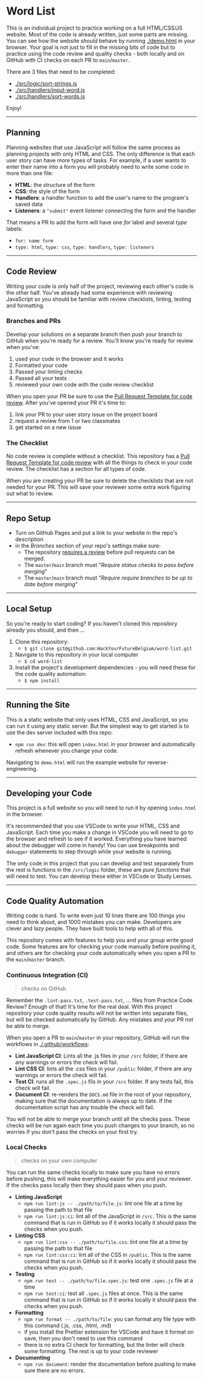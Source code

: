 # Word List

This is an individual project to practice working on a full HTML/CSS/JS website. Most of the code is already written, just some parts are missing. You can see how the website _should_ behave by running [./demo.html](./demo.html) in your browser. Your goal is not just to fill in the missing bits of code but to practice using the code review and quality checks - both locally and on GitHub with CI checks on each PR to `main`/`master`.

There are 3 files that need to be completed:

- [./src/logic/sort-strings.js](./src/logic/sort-strings.js)
- [./src/handlers/input-word.js](./src/handlers/input-word.js)
- [./src/handlers/sort-words.js](./src/handlers/sort-words.js)

Enjoy!

---

## Planning

Planning websites that use JavaScript will follow the same process as planning projects with only HTML and CSS. The only difference is that each user story can have more types of tasks. For example, if a user wants to enter their name into a form you will probably need to write some code in more than one file:

- **HTML**: the structure of the form
- **CSS**: the style of the form
- **Handlers**: a handler function to add the user's name to the program's saved data
- **Listeners**: a `"submit"` event listener connecting the form and the handler

That means a PR to add the form will have one _for_ label and several _type_ labels:

- `for: name form`
- `type: html`, `type: css`, `type: handlers`, `type: listeners`

---

## Code Review

Writing your code is only half of the project, reviewing each other's code is the other half. You've already had some experience with reviewing JavaScript so you should be familiar with review checklists, linting, testing and formatting.

### Branches and PRs

Develop your solutions on a separate branch then push your branch to GitHub when you're ready for a review. You'll know you're ready for review when you've:

1. used your code in the browser and it works
1. Formatted your code
1. Passed your linting checks
1. Passed all your tests
1. reviewed your own code with the code review checklist

When you open your PR be sure to use the [Pull Request Template for code review](./.github/PULL_REQUEST_TEMPLATE/code-review.md). After you've opened your PR it's time to:

1. link your PR to your user story issue on the project board
2. request a review from 1 or two classmates
3. get started on a new issue

### The Checklist

No code review is complete without a checklist. This repository has a [Pull Request Template for code review](./.github/PULL_REQUEST_TEMPLATE/code-review.md) with all the things to check in your code review. The checklist has a section for all types of code.

When you are creating your PR be sure to delete the checklists that are not needed for your PR. This will save your reviewer some extra work figuring out what to review.

---

## Repo Setup

- Turn on GitHub Pages and put a link to your website in the repo's description
- in the _Branches_ section of your repo's settings make sure:
  - The repository [requires a review](https://github.blog/2018-03-23-require-multiple-reviewers/) before pull requests can be merged.
  - The `master`/`main` branch must "_Require status checks to pass before merging_"
  - The `master`/`main` branch must "_Require require branches to be up to date before merging_"

---

## Local Setup

So you're ready to start coding? If you haven't cloned this repository already you should, and then ...

1. Clone this repository:
   - `$ git clone git@github.com:HackYourFutureBelgium/word-list.git`
2. Navigate to this repository in your local computer
   - `$ cd word-list`
3. Install the project's development dependencies - you will need these for the code quality automation:
   - `$ npm install`

---

## Running the Site

This is a static website that only uses HTML, CSS and JavaScript, so you can run it using any static server. But the simplest way to get started is to use the dev server included with this repo:

- `npm run dev`: this will open `index.html` in your browser and automatically refresh whenever you change your code.

Navigating to `demo.html` will run the example website for reverse-engineering.

---

## Developing your Code

This project is a full website so you will need to run it by opening `index.html` in the browser.

It's recommended that you use VSCode to write your HTML, CSS and JavaScript. Each time you make a change in VSCode you will need to go to the browser and refresh to see if it worked. Everything you have learned about the debugger will come in handy! You can use breakpoints and `debugger` statements to step through while your website is running.

The only code in this project that you can develop and test separately from the rest is functions in the `/src/logic` folder, these are _pure functions_ that will need to test. You can develop these either in VSCode or Study Lenses.

---

## Code Quality Automation

Writing code is hard. To write even just 10 lines there are 100 things you need to think about, and 1000 mistakes you can make. Developers are clever and lazy people. They have built tools to help with all of this.

This repository comes with features to help you and your group write good code. Some features are for checking your code manually before pushing it, and others are for checking your code automatically when you open a PR to the `main`/`master` branch.

### Continuous Integration (CI)

> checks on GitHub

Remember the `.lint-pass.txt`, `.test-pass.txt`, ... files from Practice Code Review? Enough of that! It's time for the real deal. With this project repository your code quality results will not be written into separate files, but will be checked automatically by GitHub. Any mistakes and your PR not be able to merge.

When you open a PR to `main`/`master` in your repository, GitHub will run the workflows in [./.github/workflows](./.github/workflows):

- **Lint JavaScript CI**: Lints all the .js files in your `/src` folder, if there are any warnings or errors the check will fail.
- **Lint CSS CI**: lints all the .css files in your `/public` folder, if there are any warnings or errors the check will fail.
- **Test CI**: runs all the `.spec.js` fils in your `/src` folder. If any tests fail, this check will fail.
- **Document CI**: re-renders the `DOCS.md` file in the root of your repository, making sure that the documentation is always up to date. If the documentation script has any trouble the check will fail.

You will not be able to merge your branch until all the checks pass. These checks will be run again each time you push changes to your branch, so no worries if you don't pass the checks on your first try.

### Local Checks

> checks on your own computer

You can run the same checks locally to make sure you have no errors before pushing, this will make everything easier for you and your reviewer. If the checks pass locally then they should pass when you push.

- **Linting JavaScript**
  - `npm run lint:js -- ./path/to/file.js`: lint one file at a time by passing the path to that file
  - `npm run lint:js:ci`: lint all of the JavaScript in `/src`. This is the same command that is run in GitHub so if it works locally it should pass the checks when you push.
- **Linting CSS**
  - `npm run lint:css -- ./path/to/file.css`: lint one file at a time by passing the path to that file
  - `npm run lint:css:ci`: lint all of the CSS in `/public`. This is the same command that is run in GitHub so if it works locally it should pass the checks when you push.
- **Testing**
  - `npm run test -- ./path/to/file.spec.js`: test one `.spec.js` file at a time
  - `npm run test:ci`: test all `.spec.js` files at once. This is the same command that is run in GitHub so if it works locally it should pass the checks when you push.
- **Formatting**
  - `npm run format -- ./path/to/file`: you can format any file type with this command (.js, .css, .html, .md)
  - if you install the Prettier extension for VSCode and have it format on save, then you don't need to use this command
  - there is no extra CI check for formatting, but the linter will check some formatting. The rest is up to your code reviewer
- **Documenting**
  - `npm run document`: render the documentation before pushing to make sure there are no errors.
